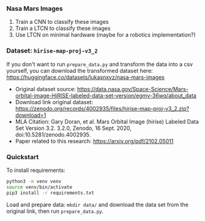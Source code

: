 ### Nasa Mars Images
1. Train a CNN to classify these images
2. Train a LTCN to classify these images
3. Use LTCN on minimal hardware (maybe for a robotics implementation?)

### Dataset: `hirise-map-proj-v3_2`
If you don't want to run `prepare_data.py` and transform the data into a csv yourself, you 
can download the transformed dataset here: https://huggingface.co/datasets/lukasnxyz/nasa-mars-images
* Original dataset source: https://data.nasa.gov/Space-Science/Mars-orbital-image-HiRISE-labeled-data-set-version/egmv-36wq/about_data
* Download link original dataset: https://zenodo.org/records/4002935/files/hirise-map-proj-v3_2.zip?download=1
* MLA Citation: Gary Doran, et al. Mars Orbital Image (hirise) Labeled Data Set Version 3.2. 3.2.0, Zenodo, 16 Sept. 2020, doi:10.5281/zenodo.4002935.
* Paper related to this research: https://arxiv.org/pdf/2102.05011 

### Quickstart
To install requirements:
```bash
python3 -m venv venv
source venv/bin/activate
pip3 install -r requirements.txt
```

Load and prepare data: `mkdir data/` and download the data set from the original link, then run `prepare_data.py`.